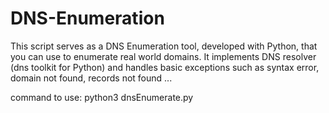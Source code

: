 # DNS-Enumeration
This script serves as a DNS Enumeration tool, developed with Python, that you can use to enumerate real world domains.
It implements DNS resolver (dns toolkit for Python) and handles basic exceptions such as syntax error, domain not found, records not found ...

command to use: 
python3 dnsEnumerate.py <domainName> 
